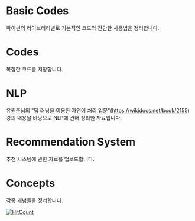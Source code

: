 # Basic Codes
파이썬의 라이브러리별로 기본적인 코드와 간단한 사용법을 정리합니다.

# Codes
복잡한 코드를 저장합니다.

# NLP
유원준님의 "딥 러닝을 이용한 자연어 처리 입문"(https://wikidocs.net/book/2155) 강의 내용을 바탕으로 NLP에 관해 정리한 자료입니다.

# Recommendation System
추천 시스템에 관한 자료를 업로드합니다.

# Concepts
각종 개념들을 정리합니다.

[![HitCount](http://hits.dwyl.com/KimRass/Programming.svg)](http://hits.dwyl.com/KimRass/Programming)
